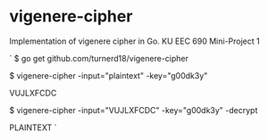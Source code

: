vigenere-cipher
===============

Implementation of vigenere cipher in Go. KU EEC 690 Mini-Project 1

`
$ go get github.com/turnerd18/vigenere-cipher

$ vigenere-cipher -input="plaintext" -key="g00dk3y"

VUJLXFCDC

$ vigenere-cipher -input="VUJLXFCDC" -key="g00dk3y" -decrypt

PLAINTEXT
`
